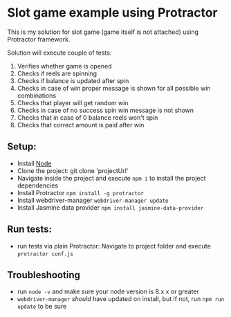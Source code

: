# Slot game example using Protractor
This is my solution for slot game (game itself is not attached) using Protractor framework.

Solution will execute couple of tests:
1. Verifies whether game is opened
2. Checks if reels are spinning
3. Checks if balance is updated after spin
4. Checks in case of win proper message is shown for all possible win combinations
5. Checks that player will get random win
6. Checks in case of no success spin win message is not shown
7. Checks that in case of 0 balance reels won't spin
8. Checks that correct amount is paid after win

## Setup:
* Install [Node](http://nodejs.org)
* Clone the project: git clone 'projectUrl'
* Navigate inside the project and execute `npm i` to install the project dependencies
* Install Protractor `npm install -g protractor` 
* Install webdriver-manager `webdriver-manager update` 
* Install Jasmine data provider `npm install jasmine-data-provider`  

## Run tests:
* run tests via plain Protractor: Navigate to project folder and execute `protractor conf.js`

## Troubleshooting
* run `node -v` and make sure your node version is 8.x.x or greater
* `webdriver-manager` _should_ have updated on install, but if not, run `npm run update` to be sure
